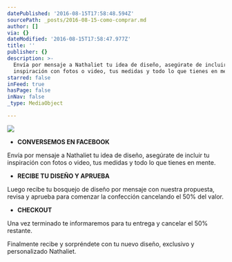```yaml
---
datePublished: '2016-08-15T17:58:48.594Z'
sourcePath: _posts/2016-08-15-como-comprar.md
author: []
via: {}
dateModified: '2016-08-15T17:58:47.977Z'
title: ''
publisher: {}
description: >-
  Envía por mensaje a Nathaliet tu idea de diseño, asegúrate de incluir tu
  inspiración con fotos o video, tus medidas y todo lo que tienes en mente.
starred: false
inFeed: true
hasPage: false
inNav: false
_type: MediaObject

---
```

![](https://the-grid-user-content.s3-us-west-2.amazonaws.com/bb216500-638e-44bb-a873-3f597a83882f.jpg)

* **CONVERSEMOS EN FACEBOOK**

Envía por mensaje a Nathaliet tu idea de diseño, asegúrate de incluir tu inspiración con fotos o video, tus medidas y todo lo que tienes en mente.

* **RECIBE TU DISEÑO Y APRUEBA**

Luego recibe tu bosquejo de diseño por mensaje con nuestra propuesta, revisa y aprueba para comenzar la confección cancelando el 50% del valor.

* **CHECKOUT**

Una vez terminado te informaremos para tu entrega y cancelar el 50% restante.

Finalmente recibe y sorpréndete con tu nuevo diseño, exclusivo y personalizado Nathaliet.